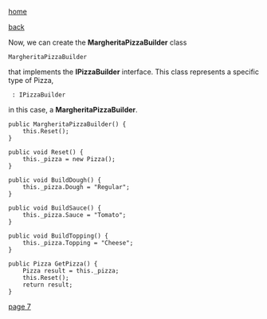 [home](./page01.md)

[back](./page05.md)

Now, we can create the **MargheritaPizzaBuilder** class 

```
MargheritaPizzaBuilder
```
that implements the **IPizzaBuilder** interface. This class represents a specific type of Pizza, 

```
 : IPizzaBuilder
```

in this case, a **MargheritaPizzaBuilder**.

```
public MargheritaPizzaBuilder() {
    this.Reset();
}

public void Reset() {
    this._pizza = new Pizza();
}

public void BuildDough() {
    this._pizza.Dough = "Regular";
}

public void BuildSauce() {
    this._pizza.Sauce = "Tomato";
}

public void BuildTopping() {
    this._pizza.Topping = "Cheese";
}

public Pizza GetPizza() {
    Pizza result = this._pizza;
    this.Reset();
    return result;
}
```

[page 7](./page07.md)
